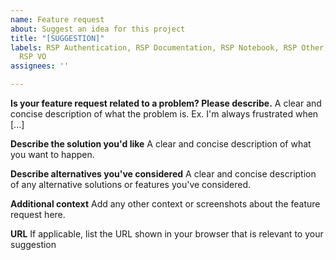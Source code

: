 ```yaml
---
name: Feature request
about: Suggest an idea for this project
title: "[SUGGESTION]"
labels: RSP Authentication, RSP Documentation, RSP Notebook, RSP Other, RSP Portal,
  RSP VO
assignees: ''

---
```


**Is your feature request related to a problem? Please describe.**
A clear and concise description of what the problem is. Ex. I'm always frustrated when [...]

**Describe the solution you'd like**
A clear and concise description of what you want to happen.

**Describe alternatives you've considered**
A clear and concise description of any alternative solutions or features you've considered.

**Additional context**
Add any other context or screenshots about the feature request here.

**URL**
If applicable, list the URL shown in your browser that is relevant to your suggestion

